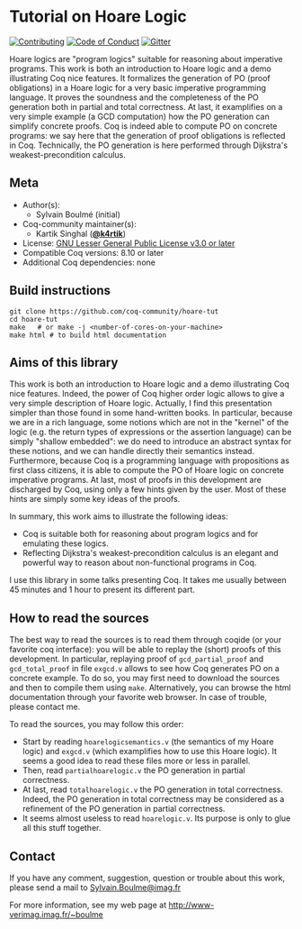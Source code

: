 # Tutorial on Hoare Logic

[![Contributing][contributing-shield]][contributing-link]
[![Code of Conduct][conduct-shield]][conduct-link]
[![Gitter][gitter-shield]][gitter-link]


[contributing-shield]: https://img.shields.io/badge/contributions-welcome-%23f7931e.svg
[contributing-link]: https://github.com/coq-community/manifesto/blob/master/CONTRIBUTING.md

[conduct-shield]: https://img.shields.io/badge/%E2%9D%A4-code%20of%20conduct-%23f15a24.svg
[conduct-link]: https://github.com/coq-community/manifesto/blob/master/CODE_OF_CONDUCT.md

[gitter-shield]: https://img.shields.io/badge/chat-on%20gitter-%23c1272d.svg
[gitter-link]: https://gitter.im/coq-community/Lobby


Hoare logics are "program logics" suitable for reasoning about
imperative programs.
This work is both an introduction to Hoare logic and a demo
illustrating Coq nice features. It formalizes the generation of PO
(proof obligations) in a Hoare logic for a very basic imperative
programming language. It proves the soundness and the completeness of
the PO generation both in partial and total correctness. At last, it
examplifies on a very simple example (a GCD computation) how the PO
generation can simplify concrete proofs. Coq is indeed able to compute
PO on concrete programs: we say here that the generation of proof
obligations is reflected in Coq. Technically, the PO generation is
here performed through Dijkstra's weakest-precondition calculus.



## Meta

- Author(s):
  - Sylvain Boulmé (initial)
- Coq-community maintainer(s):
  - Kartik Singhal ([**@k4rtik**](https://github.com/k4rtik))
- License: [GNU Lesser General Public License v3.0 or later](LICENSE)
- Compatible Coq versions: 8.10 or later
- Additional Coq dependencies: none

## Build instructions

``` shell
git clone https://github.com/coq-community/hoare-tut
cd hoare-tut
make   # or make -j <number-of-cores-on-your-machine>
make html # to build html documentation
```


## Aims of this library


This work is both an introduction to Hoare logic and a demo
illustrating Coq nice features. Indeed, the power of Coq higher order
logic allows to give a very simple description of Hoare
logic. Actually, I find this presentation simpler than those found in
some hand-written books. In particular, because we are in a rich
language, some notions which are not in the "kernel" of the logic
(e.g. the return types of expressions or the assertion language) can
be simply "shallow embedded": we do need to introduce an abstract
syntax for these notions, and we can handle directly their semantics
instead. Furthermore, because Coq is a programming language with
propositions as first class citizens, it is able to compute the PO of
Hoare logic on concrete imperative programs. At last, most of proofs
in this development are discharged by Coq, using only a few hints
given by the user. Most of these hints are simply some key ideas of
the proofs.

In summary, this work aims to illustrate the following ideas:
  - Coq is suitable both for reasoning about program logics and for
    emulating these logics.
  - Reflecting Dijkstra's weakest-precondition calculus is an elegant and powerful
    way to reason about non-functional programs in Coq.

I use this library in some talks presenting Coq. It takes me usually
between 45 minutes and 1 hour to present its different part.


## How to read the sources


The best way to read the sources is to read them through coqide (or your
favorite coq interface): you will be able to replay the (short) proofs
of this development.  In particular, replaying proof of `gcd_partial_proof`
and `gcd_total_proof` in file `exgcd.v` allows to see
how Coq generates PO on a concrete example. To do so, you
may first need to download the sources and then to compile them using `make`.
Alternatively, you can browse the html documentation through your favorite web browser.
In case of trouble, please contact me.

To read the sources, you may follow this order:
  - Start by reading `hoarelogicsemantics.v` (the semantics of my Hoare logic)
    and `exgcd.v` (which examplifies how to use this Hoare logic).
    It seems a good idea to read these files more or less in parallel.
  - Then, read `partialhoarelogic.v` the PO generation in partial correctness.
  - At last, read `totalhoarelogic.v` the PO generation in total correctness.
    Indeed, the PO generation in total correctness may be considered as a
    refinement of the PO generation in partial correctness.
  - It seems almost useless to read `hoarelogic.v`.
    Its purpose is only to glue all this stuff together.


 ## Contact


If you have any comment, suggestion, question or trouble about this work,
please send a mail to Sylvain.Boulme@imag.fr

For more information, see my web page at
http://www-verimag.imag.fr/~boulme


